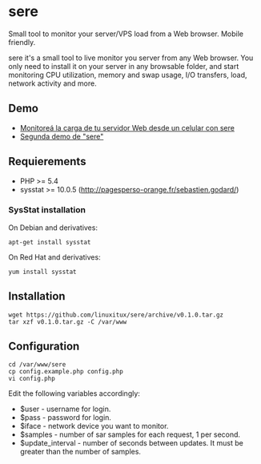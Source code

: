 # sere
Small tool to monitor your server/VPS load from a Web browser. Mobile friendly.

sere it's a small tool to live monitor you server from any Web browser.
You only need to install it on your server in any browsable folder, and start monitoring
CPU utilization, memory and swap usage, I/O transfers, load, network activity and more.

## Demo

* [Monitoreá la carga de tu servidor Web desde un celular con sere](https://www.linuxito.com/programacion/879-monitorea-la-carga-de-tu-servidor-web-desde-un-celular-con-sere)
* [Segunda demo de "sere"](https://youtu.be/mGfcBkvquis)

## Requierements

* PHP >= 5.4
* sysstat >= 10.0.5 (http://pagesperso-orange.fr/sebastien.godard/)


### SysStat installation

On Debian and derivatives:

    apt-get install sysstat

On Red Hat and derivatives:

    yum install sysstat

## Installation

    wget https://github.com/linuxitux/sere/archive/v0.1.0.tar.gz
    tar xzf v0.1.0.tar.gz -C /var/www

## Configuration

    cd /var/www/sere
    cp config.example.php config.php
    vi config.php

Edit the following variables accordingly:

* $user - username for login.
* $pass - password for login.
* $iface - network device you want to monitor.
* $samples - number of sar samples for each request, 1 per second.
* $update_interval - number of seconds between updates. It must be greater than the number of samples.

